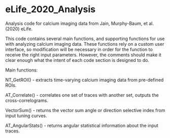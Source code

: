 # eLife_2020_Analysis
Analysis code for calcium imaging data from Jain, Murphy-Baum, et al. (2020) eLife. 

This code contains several main functions, and supporting functions for use with analyzing calcium imaging data. These functions rely on a custom user interface, so modification will be necessary in order for the function to receive the right input parameters. However, the comments should make it clear enough what the intent of each code section is designed to do. 

Main functions: 

NT_GetROI() - extracts time-varying calcium imaging data from pre-defined ROIs.

AT_Correlate() - correlates one set of traces with another set, outputs the cross-correlograms.

VectorSum() - returns the vector sum angle or direction selective index from input tuning curves.

AT_AngularStats() - returns angular statistical information about the input traces. 
